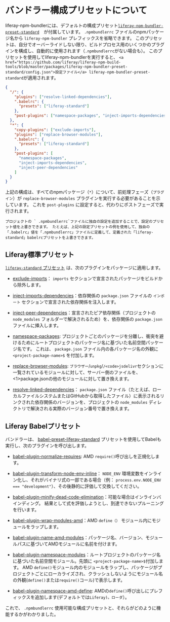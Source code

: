 # バンドラー構成プリセットについて

liferay-npm-bundlerには、デフォルトの構成プリセット[`liferay-npm-bundler-preset-standard`](https://github.com/liferay/liferay-npm-build-tools/tree/master/packages/liferay-npm-bundler-preset-standard)　が付属しています。 `.npmbundlerrc` ファイルのnpmパッケージ名から `liferay-npm-bundler` プレフィックスを省略できます。 このプリセットは、自分でオーバーライドしない限り、ビルドプロセス用のいくつかのプラグインを構成し、自動的に使用されます（` .npmbundlerrc `がない場合も）。 このプリセットを使用してliferay-npm-bundlerを実行すると、 `<a href="https://github.com/liferay/liferay-npm-build-tools/blob/master/packages/liferay-npm-bundler-preset-standard/config.json">設定ファイル</a> liferay-npm-bundler-preset-standard`が適用されます。

``` json
{
  "/": {
    "plugins": ["resolve-linked-dependencies"],
    ".babelrc": {
      "presets": ["liferay-standard"]
    },
    "post-plugins": ["namespace-packages", "inject-imports-dependencies"]
  },
  "*": {
    "copy-plugins": ["exclude-imports"],
    "plugins": ["replace-browser-modules"],
    ".babelrc": {
      "presets": ["liferay-standard"]
    },
    "post-plugins": [
      "namespace-packages",
      "inject-imports-dependencies",
      "inject-peer-dependencies"
    ]
  }
}
```

上記の構成は、すべてのnpmパッケージ（`*`）について、前処理フェーズ（`プラグイン`）が `replace-browser-modules` プラグインを実行する必要があることを示しています。 これを `post-plugins` に設定すると、代わりにポストフェーズで実行されます。

```{note}
プロジェクトの ` .npmbundlerrc`ファイルに独自の設定を追加することで、設定のプリセット値を上書きできます。 たとえば、上記の設定プリセットの例を使用して、独自の「.babelrc」値を「.npmbundlerrc」ファイルに定義して、定義された「liferay-standard」babelrcプリセットを上書きできます。
```

## Liferay標準プリセット

[`liferay-standard` プリセット](https://github.com/liferay/liferay-npm-build-tools/tree/master/packages/babel-preset-liferay-standard) は、次のプラグインをパッケージに適用します。

  - [exclude-imports](https://github.com/liferay/liferay-npm-build-tools/tree/master/packages/liferay-npm-bundler-plugin-exclude-imports)： `imports` セクションで宣言されたパッケージをビルドから除外します。

  - [inject-imports-dependencies](https://github.com/liferay/liferay-npm-build-tools/tree/master/packages/liferay-npm-bundler-plugin-inject-imports-dependencies)：依存関係の `package.json` ファイルの `インポート` セクションで宣言された依存関係を注入します。

  - [inject-peer-dependencies](https://github.com/liferay/liferay-npm-build-tools/tree/master/packages/liferay-npm-bundler-plugin-inject-peer-dependencies)：宣言されたピア依存関係（プロジェクトの `node_modules` フォルダーで解決されるため）を、依存関係の `package.json` ファイルに挿入します。

  - [namespace-packages](https://github.com/liferay/liferay-npm-build-tools/tree/master/packages/liferay-npm-bundler-plugin-namespace-packages): プロジェクトごとのパッケージを分離し、衝突を避けるためにルートプロジェクトのパッケージ名に基づいた名前空間パッケージ名です。 これは、 `package.json` ファイル内の各パッケージ名の外観に `<project-package-name>$` を付加します。

  - [replace-browser-modules](https://github.com/liferay/liferay-npm-build-tools/tree/master/packages/liferay-npm-bundler-plugin-replace-browser-modules): `ブラウザー`/`unpkg`/`/<code>jsdelivr`セクションに一覧されているモジュールに対して、サーバー側のファイルを、<1>package.json</code>の他のモジュールに対して置き換えます。

  - [resolve-linked-dependencies](https://github.com/liferay/liferay-npm-build-tools/tree/master/packages/liferay-npm-bundler-plugin-resolve-linked-dependencies)： `package.json` ファイル（たとえば、ローカルファイルシステムまたはGitHubから取得したファイル）に表示されるリンクされた依存関係のバージョンを、プロジェクトの `node_modules` ディレクトリで解決される実際のバージョン番号で置き換えます。

## Liferay Babelプリセット

バンドラーは、 [babel-preset-liferay-standard](https://github.com/liferay/liferay-npm-build-tools/tree/master/packages/babel-preset-liferay-standard) プリセットを使用してBabelも実行し、次のプラグインを呼び出します。

  - [babel-plugin-normalize-requires](https://github.com/liferay/liferay-npm-build-tools/tree/master/packages/babel-plugin-normalize-requires): AMD `require()`呼び出しを正規化します。

  - [babel-plugin-transform-node-env-inline](https://github.com/babel/minify/tree/master/packages/babel-plugin-transform-node-env-inline)： `NODE_ENV` 環境変数をインライン化し、それがバイナリ式の一部である場合（例： `process.env.NODE_ENV === "development"`）、その後静的に評価して交換してください。

  - [babel-plugin-minify-dead-code-elimination](https://www.npmjs.com/package/babel-plugin-minify-dead-code-elimination)：可能な場合はインラインバインディング。 結果として式を評価しようとし、到達できないプルーニングを行います。

  - [babel-plugin-wrap-modules-amd](https://github.com/liferay/liferay-npm-build-tools/tree/master/packages/babel-plugin-wrap-modules-amd)：AMD `define（）` モジュール内にモジュールをラップします。

  - [babel-plugin-name-amd-modules](https://github.com/liferay/liferay-npm-build-tools/tree/master/packages/babel-plugin-name-amd-modules)：パッケージ名、バージョン、モジュールパスに基づいてAMDモジュールに名前を付けます。

  - [babel-plugin-namespace-modules](https://github.com/liferay/liferay-npm-build-tools/tree/master/packages/babel-plugin-namespace-modules)：ルートプロジェクトのパッケージ名に基づいた名前空間モジュール。先頭に `<project-package-name>$`付加します。 AMD `define()`モジュール内のモジュールをラップし、パッケージがプロジェクトごとにローカライズされ、クラッシュしないようにモジュール名の外観(`define()`または`require()`コール)で表示します。

  - [babel-plugin-namespace-amd-define](https://github.com/liferay/liferay-npm-build-tools/tree/master/packages/babel-plugin-namespace-amd-define): AMDの`define()`呼び出しにプレフィックスを追加します(デフォルトでは`Liferay)。ローダ`）。

これで、 `.npmbundlerrc` 使用可能な構成プリセットと、それらがどのように機能するかがわかりました。
